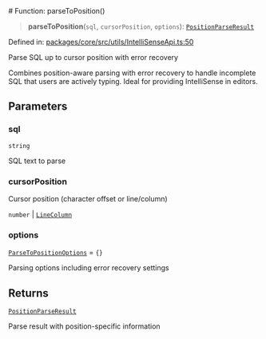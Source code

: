 <div v-pre>
# Function: parseToPosition()

> **parseToPosition**(`sql`, `cursorPosition`, `options`): [`PositionParseResult`](../interfaces/PositionParseResult.md)

Defined in: [packages/core/src/utils/IntelliSenseApi.ts:50](https://github.com/mk3008/rawsql-ts/blob/3b53f17d700cf976ce5c49b674a04b41eeb14c40/packages/core/src/utils/IntelliSenseApi.ts#L50)

Parse SQL up to cursor position with error recovery

Combines position-aware parsing with error recovery to handle incomplete SQL
that users are actively typing. Ideal for providing IntelliSense in editors.

## Parameters

### sql

`string`

SQL text to parse

### cursorPosition

Cursor position (character offset or line/column)

`number` | [`LineColumn`](../interfaces/LineColumn.md)

### options

[`ParseToPositionOptions`](../interfaces/ParseToPositionOptions.md) = `{}`

Parsing options including error recovery settings

## Returns

[`PositionParseResult`](../interfaces/PositionParseResult.md)

Parse result with position-specific information
</div>

